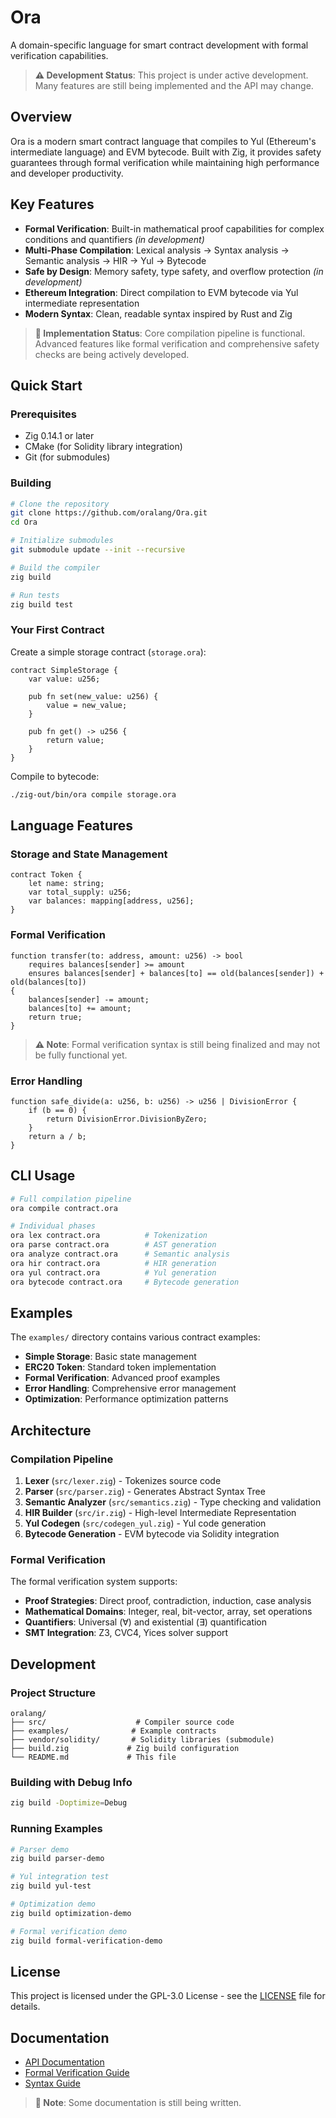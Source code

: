 # Ora

A domain-specific language for smart contract development with formal verification capabilities.

> **⚠️ Development Status**: This project is under active development. Many features are still being implemented and the API may change.

## Overview

Ora is a modern smart contract language that compiles to Yul (Ethereum's intermediate language) and EVM bytecode. Built with Zig, it provides safety guarantees through formal verification while maintaining high performance and developer productivity.

## Key Features

- **Formal Verification**: Built-in mathematical proof capabilities for complex conditions and quantifiers *(in development)*
- **Multi-Phase Compilation**: Lexical analysis → Syntax analysis → Semantic analysis → HIR → Yul → Bytecode
- **Safe by Design**: Memory safety, type safety, and overflow protection *(in development)*
- **Ethereum Integration**: Direct compilation to EVM bytecode via Yul intermediate representation
- **Modern Syntax**: Clean, readable syntax inspired by Rust and Zig

> **🚧 Implementation Status**: Core compilation pipeline is functional. Advanced features like formal verification and comprehensive safety checks are being actively developed.

## Quick Start

### Prerequisites

- Zig 0.14.1 or later
- CMake (for Solidity library integration)
- Git (for submodules)

### Building

```bash
# Clone the repository
git clone https://github.com/oralang/Ora.git
cd Ora

# Initialize submodules
git submodule update --init --recursive

# Build the compiler
zig build

# Run tests
zig build test
```

### Your First Contract

Create a simple storage contract (`storage.ora`):

```ora
contract SimpleStorage {
    var value: u256;
    
    pub fn set(new_value: u256) {
        value = new_value;
    }
    
    pub fn get() -> u256 {
        return value;
    }
}
```

Compile to bytecode:

```bash
./zig-out/bin/ora compile storage.ora
```

## Language Features

### Storage and State Management

```ora
contract Token {
    let name: string;
    var total_supply: u256;
    var balances: mapping[address, u256];
}
```

### Formal Verification

```ora
function transfer(to: address, amount: u256) -> bool
    requires balances[sender] >= amount
    ensures balances[sender] + balances[to] == old(balances[sender]) + old(balances[to])
{
    balances[sender] -= amount;
    balances[to] += amount;
    return true;
}
```

> **⚠️ Note**: Formal verification syntax is still being finalized and may not be fully functional yet.

### Error Handling

```ora
function safe_divide(a: u256, b: u256) -> u256 | DivisionError {
    if (b == 0) {
        return DivisionError.DivisionByZero;
    }
    return a / b;
}
```

## CLI Usage

```bash
# Full compilation pipeline
ora compile contract.ora

# Individual phases
ora lex contract.ora          # Tokenization
ora parse contract.ora        # AST generation
ora analyze contract.ora      # Semantic analysis
ora hir contract.ora          # HIR generation
ora yul contract.ora          # Yul generation
ora bytecode contract.ora     # Bytecode generation
```

## Examples

The `examples/` directory contains various contract examples:

- **Simple Storage**: Basic state management
- **ERC20 Token**: Standard token implementation
- **Formal Verification**: Advanced proof examples
- **Error Handling**: Comprehensive error management
- **Optimization**: Performance optimization patterns

## Architecture

### Compilation Pipeline

1. **Lexer** (`src/lexer.zig`) - Tokenizes source code
2. **Parser** (`src/parser.zig`) - Generates Abstract Syntax Tree
3. **Semantic Analyzer** (`src/semantics.zig`) - Type checking and validation
4. **HIR Builder** (`src/ir.zig`) - High-level Intermediate Representation
5. **Yul Codegen** (`src/codegen_yul.zig`) - Yul code generation
6. **Bytecode Generation** - EVM bytecode via Solidity integration

### Formal Verification

The formal verification system supports:
- **Proof Strategies**: Direct proof, contradiction, induction, case analysis
- **Mathematical Domains**: Integer, real, bit-vector, array, set operations
- **Quantifiers**: Universal (∀) and existential (∃) quantification
- **SMT Integration**: Z3, CVC4, Yices solver support

## Development

### Project Structure

```
oralang/
├── src/                    # Compiler source code
├── examples/              # Example contracts
├── vendor/solidity/       # Solidity libraries (submodule)
├── build.zig             # Zig build configuration
└── README.md             # This file
```

### Building with Debug Info

```bash
zig build -Doptimize=Debug
```

### Running Examples

```bash
# Parser demo
zig build parser-demo

# Yul integration test
zig build yul-test

# Optimization demo
zig build optimization-demo

# Formal verification demo
zig build formal-verification-demo
```

## License

This project is licensed under the GPL-3.0 License - see the [LICENSE](LICENSE) file for details.

## Documentation

- [API Documentation](API.md)
- [Formal Verification Guide](formal-verification.md)
- [Syntax Guide](syntax-guide.md)

> **📝 Note**: Some documentation is still being written.